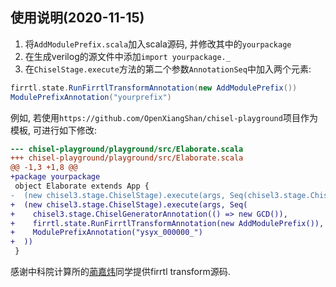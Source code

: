 ## 使用说明(2020-11-15)

1. 将`AddModulePrefix.scala`加入scala源码, 并修改其中的`yourpackage`
1. 在生成verilog的源文件中添加`import yourpackage._`
1. 在`ChiselStage.execute`方法的第二个参数`AnnotationSeq`中加入两个元素:
```scala
firrtl.state.RunFirrtlTransformAnnotation(new AddModulePrefix())
ModulePrefixAnnotation("yourprefix")
```
  例如, 若使用`https://github.com/OpenXiangShan/chisel-playground`项目作为模板, 可进行如下修改:
```diff
--- chisel-playground/playground/src/Elaborate.scala
+++ chisel-playground/playground/src/Elaborate.scala
@@ -1,3 +1,8 @@
+package yourpackage
 object Elaborate extends App {
-  (new chisel3.stage.ChiselStage).execute(args, Seq(chisel3.stage.ChiselGeneratorAnnotation(() => new GCD())))
+  (new chisel3.stage.ChiselStage).execute(args, Seq(
+    chisel3.stage.ChiselGeneratorAnnotation(() => new GCD()),
+    firrtl.state.RunFirrtlTransformAnnotation(new AddModulePrefix()),
+    ModulePrefixAnnotation("ysyx_000000_")
+  ))
 }
```

感谢中科院计算所的[蔺嘉炜](https://github.com/ljwljwljwljw)同学提供firrtl transform源码.

